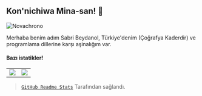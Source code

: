 ## Kon'nichiwa Mina-san!  <!-- General Kenobi! --> 🏮

<img src="https://pa1.narvii.com/6678/4f8fcbc0254189dab52898d88f7fedab1a7c66a2_hq.gif" alt="Novachrono" />

Merhaba benim adım Sabri Beydanol, Türkiye'denim (Çoğrafya Kaderdir) ve programlama dillerine karşı aşinalığım var.

#### Bazı istatikler!

<table>
  <tr>
    <td align="center" style="padding=0;width=50%;">
      <img align="center" style="padding=0;" src="https://grs.quantumly.dev/api/?username=BLACKPARADOXz&show_icons=true&title_color=4F8CC9&text_color=9f9f9f&bg_color=00000000&hide_border=true&icon_color=4F8CC9&hide_title=true&count_private=true" />
    </td>
    <td align="center" style="padding=0;width=50%;">
      <img align="center" style="padding=0;" src="https://grs.quantumly.dev/api/top-langs/?username=BLACKPARADOXz&layout=compact&show_icons=true&title_color=4F8CC9&text_color=9f9f9f&bg_color=00000000&hide_border=true&icon_color=00000000&count_private=true&extra=skyra-project/acrysel,aelia,ai,alestra,anti-user-gateway,audio,char,decorators,editable-commands,eslint-config,evlyn,lycore,orm,resource-webhooks,settings-gateway,skyra,skyra-sharp,skyra.pw,tags,wizard;binarytf/binarytf;discordjs/discord.js,discord.js-next,collection;novariableglobal/mood,g.shift,global-engine;sapphiredev/framework,pieces,plugins,readme,resource-webhooks,type,utilities" />
    </td>
  </tr>
</table>

> [`GitHub Readme Stats`](https://github.com/anuraghazra/github-readme-stats/blob/master/docs/readme_tr.md) Tarafından sağlandı.
